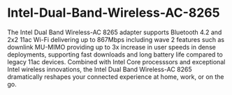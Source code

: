 # Intel-Dual-Band-Wireless-AC-8265
The Intel Dual Band Wireless-AC 8265 adapter supports Bluetooth 4.2 and 2x2 11ac Wi-Fi delivering up to 867Mbps including wave 2 features such as downlink MU-MIMO providing up to 3x increase in user speeds in dense deployments, supporting fast downloads and long battery life compared to legacy 11ac devices. Combined with Intel Core processsors and exceptional Intel wireless innovations, the Intel Dual Band Wireless-AC 8265 dramatically reshapes your connected experience at home, work, or on the go.
